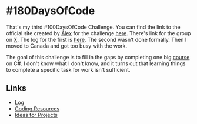 # #180DaysOfCode


That's my third #100DaysOfCode Challenge. You can find the link to the official site created by [Alex](https://twitter.com/ka11away) for the challenge [here](http://100daysofcode.com/). There's link for the group on [X](https://twitter.com/_100DaysOfCode).
The log for the first is [here](https://github.com/NSokolov114/100DaysOfCode). The second wasn't done formally. Then I moved to Canada and got too busy with the work.

The goal of this challenge is to fill in the gaps by completing one big [course](https://www.udemy.com/course/ultimate-csharp-masterclass) on C#. I don't know what I don't know, and it turns out that learning things to complete a specific task for work isn't sufficient.


## Links
* [Log](log.md)
* [Coding Resources](resources-programming.md)
* [Ideas for Projects](ideas-for-projects.md)
